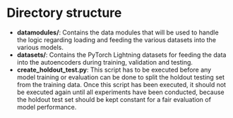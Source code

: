 # Directory structure
 - **datamodules/**: Contains the data modules that will be used to handle the logic regarding loading and feeding the various datasets into the various models.
 - **datasets/**: Contains the PyTorch Lightning datasets for feeding the data into the autoencoders during training, validation and testing.
 - **create_holdout_test.py**: This script has to be executed before any model training or evaluation can be done to split the holdout testing set from the training data. Once this script has been executed, it should not be executed again until all experiments have been conducted, because the holdout test set should be kept constant for a fair evaluation of model performance.